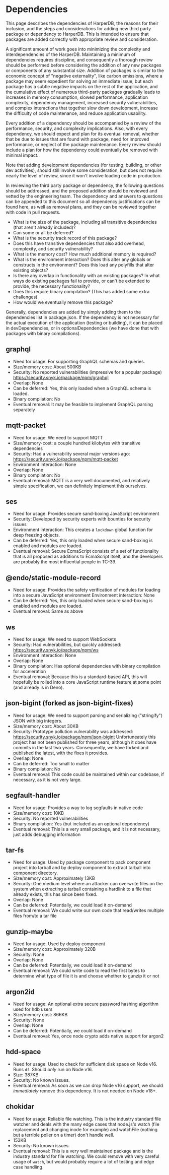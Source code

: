 # Dependencies

This page describes the dependencies of HarperDB, the reasons for their inclusion, and the steps and considerations for adding new third party package or dependency to HarperDB. This is intended to ensure that packages are added correctly with appropriate review and consideration.

A significant amount of work goes into minimizing the complexity and interdependencies of the HarperDB. Maintaining a minimum of dependencies requires discipline, and consequently a thorough review should be performed before considering the addition of any new packages or components of any substantial size. Addition of packages is similar to the economic concept of "negative externality", like carbon emissions, where a package may seem expedient for solving an immediate issue, but each package has a subtle negative impacts on the rest of the application, and the cumulative effect of numerous third-party packages gradually leads to increases in memory consumption, slowed performance, application complexity, dependency management, increased security vulnerabilities, and complex interactions that together slow down development, increase the difficulty of code maintenance, and reduce application usability.

Every addition of a dependency should be accompanied by a review of the performance, security, and complexity implications. Also, with every dependency, we should expect and plan for its eventual removal, whether that be due to issues that are found with package, need for improved performance, or neglect of the package maintenance. Every review should include a plan for how the dependency could eventually be removed with minimal impact.

Note that adding development dependencies (for testing, building, or other dev activities), should still involve some consideration, but does not require nearly the level of review, since it won't involve loading code in production.

In reviewing the third party package or dependency, the following questions should be addressed, and the proposed addition should be reviewed and vetted by the engineering team. The dependency and answers to questions can be appended to this document so all dependency justifications can be found here, as well as removal plans, and they can be reviewed together with code in pull requests.

- What is the size of the package, including all transitive dependencies (that aren't already included)?
- Can some or all be deferred?
- What is the security track record of this package?
- Does this have transitive dependencies that also add overhead, complexity, and security vulnerability?
- What is the memory cost? How much additional memory is required?
- What is the environment interaction? Does this alter any globals or constructs in the environment? Does this load any polyfills that alter existing objects?
- Is there any overlap in functionality with an existing packages? In what ways do existing packages fail to provide, or can't be extended to provide, the necessary functionality?
- Does this require binary compilation? (This has added some extra challenges)
- How would we eventually remove this package?

Generally, dependencies are added by simply adding them to the dependencies list in package.json. If the dependency is not necessary for the actual execution of the application (testing or building), it can be placed in devDependencies, or in optionalDependencies (we have done that with packages with binary compilations).

## graphql

- Need for usage: For supporting GraphQL schemas and queries.
- Size/memory cost: About 500KB
- Security: No reported vulnerabilities (impressive for a popular package) https://security.snyk.io/package/npm/graphql
- Overlap: None
- Can be deferred: Yes, this only loaded when a GraphQL schema is loaded.
- Binary compilation: No
- Eventual removal: It may be feasible to implement GraphQL parsing separately

## mqtt-packet

- Need for usage: We need to support MQTT
- Size/memory-cost: a couple hundred kilobytes with transitive dependencies
- Security: Had a vulnerability several major versions ago: https://security.snyk.io/package/npm/mqtt-packet
- Environment interaction: None
- Overlap: None
- Binary compilation: No
- Eventual removal: MQTT is a very well documented, and relatively simple specification, we can definitely implement this ourselves.

## ses

- Need for usage: Provides secure sand-boxing JavaScript environment
- Security: Developed by security experts with bounties for security issues
- Environment interaction: This creates a `lockdown` global function for deep freezing objects.
- Can be deferred: Yes, this only loaded when secure sand-boxing is enabled and modules are loaded.
- Eventual removal: Secure EcmaScript consists of a set of functionality that is all proposed as additions to EcmaScript itself, and the developers are probably the most influential people in TC-39.

## @endo/static-module-record

- Need for usage: Provides the safety verification of modules for loading into a secure JavaScript environment
  Environment interaction: None
- Can be deferred: Yes, this only loaded when secure sand-boxing is enabled and modules are loaded.
- Eventual removal: Same as above

## ws

- Need for usage: We need to support WebSockets
- Security: Had vulnerabilities, but quickly addressed: https://security.snyk.io/package/npm/ws
- Environment interaction: None
- Overlap: None
- Binary compilation: Has optional dependencies with binary compilation for acceleration
- Eventual removal: Because this is a standard-based API, this will hopefully be rolled into a core JavaScript runtime feature at some point (and already is in Deno).

## json-bigint (forked as json-bigint-fixes)

- Need for usage: We need to support parsing and serializing ("stringify") JSON with big integers.
- Size/memory cost: About 30KB
- Security: Prototype pollution vulnerability was addressed: https://security.snyk.io/package/npm/json-bigint
  Unfortuneately this project has not been published for three years, although it does have commits in the last two years. Consequently, we have forked and published the latest, with the fixes it provides.
- Overlap: None
- Can be deferred: Too small to matter
- Binary compilation: No
- Eventual removal: This code could be maintained within our codebase, if necessary, as it is not very large.

## segfault-handler

- Need for usage: Provides a way to log segfaults in native code
- Size/memory cost: 10KB
- Security: No reported vulnerabilities
- Binary compilation: Yes (but included as an optional dependency)
- Eventual removal: This is a very small package, and it is not necessary, just adds debugging information

## tar-fs

- Need for usage: Used by package component to pack component project into tarball and by deploy component to extract tarball into component directory.
- Size/memory cost: Approximately 13KB
- Security: One medium level where an attacker can overwrite files on the system when extracting a tarball containing a hardlink to a file that already exists, this has since been fixed.
- Overlap: None
- Can be deferred: Potentially, we could load it on-demand
- Eventual removal: We could write our own code that read/writes multiple files from/to a tar file

## gunzip-maybe

- Need for usage: Used by deploy component
- Size/memory cost: Approximately 320B
- Security: None
- Overlap: None
- Can be deferred: Potentially, we could load it on-demand
- Eventual removal: We could write code to read the first bytes to determine what type of file it is and choose whether to gunzip it or not

## argon2id

- Need for usage: An optional extra secure password hashing algorithm used for hdb users
- Size/memory cost: 866KB
- Security: None
- Overlap: None
- Can be deferred: Potentially, we could load it on-demand
- Eventual removal: Yes, once node crypto adds native support for argon2

## hdd-space
- Need for usage: Used to check for sufficient disk space on Node v16. Runs `df`. Should _only_ run on Node v16.
- Size: 387KB
- Security: No known issues.
- Eventual removal: As soon as we can drop Node v16 support, we should *immediately* remove this dependency. It is not needed on Node v18+.

## chokidar
- Need for usage: Reliable file watching. This is the industry standard file watcher and deals with the many edge cases that node.js's watch (file replacement and changing inode for example) and watchFile (nothing but a terrible poller on a timer) don't handle well.
- 153KB
- Security: No known issues.
- Eventual removal: This is a very well maintained package and is the industry standard for file watching. We could remove with very careful usage of `watch`, but would probably require a lot of testing and edge case handling.